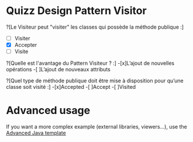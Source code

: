 # Quizz Design Pattern Visitor
?[Le Visiteur peut "visiter" les classes qui possède la méthode publique :]
-[ ] Visiter
-[x] Accepter
-[ ] Visite

?[Quelle est l'avantage du Pattern Visiteur ? :]
-[x]L’ajout de nouvelles opérations
-[ ]L’ajout de nouveaux attributs 

?[Quel type de méthode publique doit être mise à disposition pour qu’une classe soit visité :]
-[x]Accepted
-[ ]Accept
-[ ]Visited


# Advanced usage

If you want a more complex example (external libraries, viewers...), use the [Advanced Java template](https://tech.io/select-repo/385)
